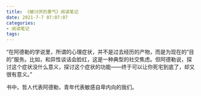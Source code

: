 ```yaml
---
title: 《被讨厌的勇气》阅读笔记
date: 2021-7-7 07:07:07
categories:
- 阅读笔记
tags:
---
```


“在阿德勒的学说里，所谓的心理症状，并不是过去经历的产物，而是为现在的“目的”服务。比如，和异性谈话会脸红，这是一种典型的社交焦虑。但阿德勒说，探讨这个症状没什么意义，探讨这个症状的功能——终于可以让你死宅到底了，却又很有意义。”

书中，哲人代表阿德勒，青年代表敏感自卑内向的我们。


